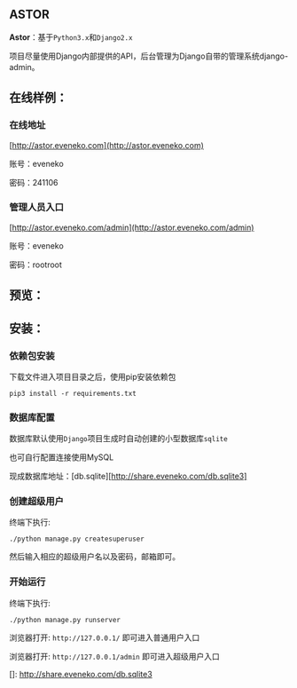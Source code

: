 ## ASTOR

**Astor**：基于`Python3.x`和`Django2.x`

项目尽量使用Django内部提供的API，后台管理为Django自带的管理系统django-admin。

## 在线样例：

### 在线地址

[http://astor.eveneko.com](http://astor.eveneko.com)

账号：eveneko

密码：241106

### 管理人员入口

[http://astor.eveneko.com/admin](http://astor.eveneko.com/admin)

账号：eveneko

密码：rootroot


## 预览：

## 安装：

### 依赖包安装

下载文件进入项目目录之后，使用pip安装依赖包

`pip3 install -r requirements.txt`

### 数据库配置

数据库默认使用`Django`项目生成时自动创建的小型数据库`sqlite`

也可自行配置连接使用MySQL

现成数据库地址：[db.sqlite][http://share.eveneko.com/db.sqlite3]

### 创建超级用户

终端下执行:

`./python manage.py createsuperuser`

然后输入相应的超级用户名以及密码，邮箱即可。

### 开始运行

终端下执行:

`./python manage.py runserver`

浏览器打开: `http://127.0.0.1/` 即可进入普通用户入口

浏览器打开: `http://127.0.0.1/admin` 即可进入超级用户入口


[]: http://share.eveneko.com/db.sqlite3
